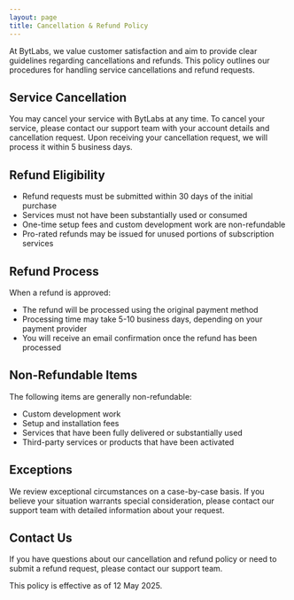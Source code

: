 ```yaml
---
layout: page
title: Cancellation & Refund Policy
---
```

At BytLabs, we value customer satisfaction and aim to provide clear guidelines regarding cancellations and refunds. This policy outlines our procedures for handling service cancellations and refund requests.

## Service Cancellation

You may cancel your service with BytLabs at any time. To cancel your service, please contact our support team with your account details and cancellation request. Upon receiving your cancellation request, we will process it within 5 business days.

## Refund Eligibility

- Refund requests must be submitted within 30 days of the initial purchase
- Services must not have been substantially used or consumed
- One-time setup fees and custom development work are non-refundable
- Pro-rated refunds may be issued for unused portions of subscription services

## Refund Process

When a refund is approved:
- The refund will be processed using the original payment method
- Processing time may take 5-10 business days, depending on your payment provider
- You will receive an email confirmation once the refund has been processed

## Non-Refundable Items

The following items are generally non-refundable:
- Custom development work
- Setup and installation fees
- Services that have been fully delivered or substantially used
- Third-party services or products that have been activated

## Exceptions

We review exceptional circumstances on a case-by-case basis. If you believe your situation warrants special consideration, please contact our support team with detailed information about your request.

## Contact Us

If you have questions about our cancellation and refund policy or need to submit a refund request, please contact our support team.

This policy is effective as of 12 May 2025.
